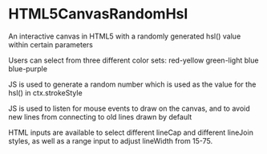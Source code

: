 # HTML5CanvasRandomHsl
An interactive canvas in HTML5 with a randomly generated hsl() value within certain parameters

Users can select from three different color sets:
  red-yellow
  green-light blue
  blue-purple
  
JS is used to generate a random number which is used as the value for the hsl() in ctx.strokeStyle

JS is used to listen for mouse events to draw on the canvas, and to avoid new lines from connecting to old lines drawn by default

HTML inputs are available to select different lineCap and different lineJoin styles, as well as a range input to adjust lineWidth from 15-75.

